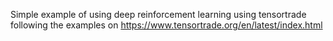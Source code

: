Simple example of using deep reinforcement learning using tensortrade following the examples on https://www.tensortrade.org/en/latest/index.html